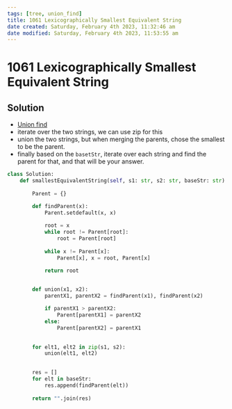 ```yaml
---
tags: [tree, union_find]
title: 1061 Lexicographically Smallest Equivalent String
date created: Saturday, February 4th 2023, 11:32:46 am
date modified: Saturday, February 4th 2023, 11:53:55 am
---
```


# 1061 Lexicographically Smallest Equivalent String

## Solution

- [Union find](public-docs/Algo/Tree%20&%20Graph/Tree/Union%20find.md)
- iterate over the two strings, we can use zip for this
- union the two strings, but when merging the parents, chose the smallest to be the parent.
- finally based on the `basetStr`, iterate over each string and find the parent for that, and that will be your answer.

```python
class Solution:
    def smallestEquivalentString(self, s1: str, s2: str, baseStr: str) -> str:
        
        Parent = {}

        def findParent(x):
            Parent.setdefault(x, x)
            
            root = x
            while root != Parent[root]:
                root = Parent[root]
            
            while x != Parent[x]:
                Parent[x], x = root, Parent[x]

            return root

        
        def union(x1, x2):
            parentX1, parentX2 = findParent(x1), findParent(x2)

            if parentX1 > parentX2:
                Parent[parentX1] = parentX2
            else:
                Parent[parentX2] = parentX1

        
        for elt1, elt2 in zip(s1, s2):
            union(elt1, elt2)

        
        res = []
        for elt in baseStr:
            res.append(findParent(elt))
        
        return "".join(res) 
```
